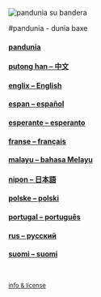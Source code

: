 
![](https://www.pandunia.info/bandir/bandera.png "pandunia su bandera")

#pandunia - dunia baxe

#### [pandunia](pandunia/index.md)

#### [putong han – 中文](zho/index.md)

#### [englix – English](eng/index.md)

#### [espan – español](spa/index.md)

#### [esperante – esperanto](epo/index.md)

#### [franse – français](fra/index.md)

#### [malayu – bahasa Melayu](may/index.md)

#### [nipon – 日本語](jpn/index.md)

#### [polske – polski](pol/index.md)

#### [portugal – português](por/index.md)

#### [rus – русский](rus/index.md)

#### [suomi – suomi](suomi/index.md)


<small><br><br>[info & license](README.md)</small>
